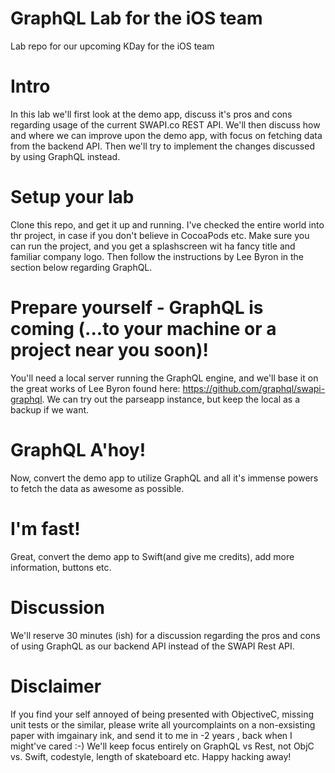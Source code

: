 # GraphQL Lab for the iOS team
Lab repo for our upcoming KDay for the iOS team

# Intro
In this lab we'll first look at the demo app, discuss it's pros and cons regarding usage of the current SWAPI.co REST API. We'll then discuss how and where we can improve upon the demo app, with focus on fetching data from the backend API. Then we'll try to implement the changes discussed by using GraphQL instead.

# Setup your lab
Clone this repo, and get it up and running. I've checked the entire world into thr project, in case if you don't believe in CocoaPods etc.
Make sure you can run the project, and you get a splashscreen wit ha fancy title and familiar company logo.
Then follow the instructions by Lee Byron in the section below regarding GraphQL.

# Prepare yourself - GraphQL is coming (...to your machine or a project near you soon)!
You'll need a local server running the GraphQL engine, and we'll base it on the great works of Lee Byron found here: https://github.com/graphql/swapi-graphql. We can try out the parseapp instance, but keep the local as a backup if we want.

# GraphQL A'hoy!
Now, convert the demo app to utilize GraphQL and all it's immense powers to fetch the data as awesome as possible.

# I'm fast!
Great, convert the demo app to Swift(and give me credits), add more information, buttons etc.

# Discussion
We'll reserve 30 minutes (ish) for a discussion regarding the pros and cons of using GraphQL as our backend API instead of the SWAPI Rest API.

# Disclaimer
If you find your self annoyed of being presented with ObjectiveC, missing unit tests or the similar, please write all yourcomplaints on a non-exsisting paper with imgainary ink, and send it to me in -2 years , back when I might've cared :-) We'll keep focus entirely on GraphQL vs Rest, not ObjC vs. Swift, codestyle, length of skateboard etc.
Happy hacking away!
